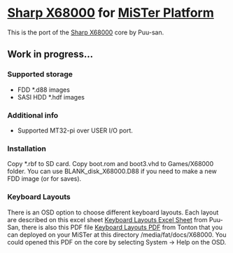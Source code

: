 # [Sharp X68000](https://en.wikipedia.org/wiki/X68000) for [MiSTer Platform](https://github.com/MiSTer-devel/Main_MiSTer/wiki)

This is the port of the [Sharp X68000](http://fpga8801.seesaa.net/category/24786679-1.html) core by Puu-san.

## Work in progress...

### Supported storage
* FDD *.d88 images
* SASI HDD *.hdf images

### Additional info
- Supported MT32-pi over USER I/O port.

### Installation
Copy *.rbf to SD card. Copy boot.rom and boot3.vhd to Games/X68000 folder.
You can use BLANK_disk_X68000.D88 if you need to make a new FDD image (or for saves).

### Keyboard Layouts
There is an OSD option to choose different keyboard layouts.
Each layout are described on this excel sheet [Keyboard Layouts Excel Sheet](Doc/keymap.xlsx) from Puu-San, there is also this PDF file [Keyboard Layouts PDF](Doc/keymap.pdf) from Tonton that you can deployed on your MiSTer at this directory /media/fat/docs/X68000. You could opened this PDF on the core by selecting System -> Help on the OSD.
